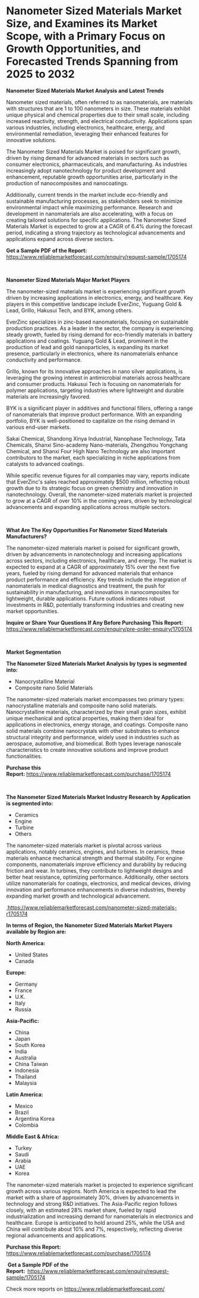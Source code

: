 <p><h1>Nanometer Sized Materials Market Size, and Examines its Market Scope, with a Primary Focus on Growth Opportunities, and Forecasted Trends Spanning from 2025 to 2032</h1></p><p><strong>Nanometer Sized Materials Market Analysis and Latest Trends</strong></p>
<p><p>Nanometer sized materials, often referred to as nanomaterials, are materials with structures that are 1 to 100 nanometers in size. These materials exhibit unique physical and chemical properties due to their small scale, including increased reactivity, strength, and electrical conductivity. Applications span various industries, including electronics, healthcare, energy, and environmental remediation, leveraging their enhanced features for innovative solutions.</p><p>The Nanometer Sized Materials Market is poised for significant growth, driven by rising demand for advanced materials in sectors such as consumer electronics, pharmaceuticals, and manufacturing. As industries increasingly adopt nanotechnology for product development and enhancement, reputable growth opportunities arise, particularly in the production of nanocomposites and nanocoatings.</p><p>Additionally, current trends in the market include eco-friendly and sustainable manufacturing processes, as stakeholders seek to minimize environmental impact while maximizing performance. Research and development in nanomaterials are also accelerating, with a focus on creating tailored solutions for specific applications. The Nanometer Sized Materials Market is expected to grow at a CAGR of 6.4% during the forecast period, indicating a strong trajectory as technological advancements and applications expand across diverse sectors.</p></p>
<p><strong>Get a Sample PDF of the Report:&nbsp;</strong> <a href="https://www.reliablemarketforecast.com/enquiry/request-sample/1705174?utm_campaign=3076&utm_medium=2&utm_source=Github&utm_content=ia&utm_term=27032025&utm_id=nanometer-sized-materials">https://www.reliablemarketforecast.com/enquiry/request-sample/1705174</a></p>
<p>&nbsp;</p>
<p><strong>Nanometer Sized Materials Major Market Players</strong></p>
<p><p>The nanometer-sized materials market is experiencing significant growth driven by increasing applications in electronics, energy, and healthcare. Key players in this competitive landscape include EverZinc, Yuguang Gold & Lead, Grillo, Hakusui Tech, and BYK, among others.</p><p>EverZinc specializes in zinc-based nanomaterials, focusing on sustainable production practices. As a leader in the sector, the company is experiencing steady growth, fueled by rising demand for eco-friendly materials in battery applications and coatings. Yuguang Gold & Lead, prominent in the production of lead and gold nanoparticles, is expanding its market presence, particularly in electronics, where its nanomaterials enhance conductivity and performance.</p><p>Grillo, known for its innovative approaches in nano silver applications, is leveraging the growing interest in antimicrobial materials across healthcare and consumer products. Hakusui Tech is focusing on nanomaterials for polymer applications, targeting industries where lightweight and durable materials are increasingly favored.</p><p>BYK is a significant player in additives and functional fillers, offering a range of nanomaterials that improve product performance. With an expanding portfolio, BYK is well-positioned to capitalize on the rising demand in various end-user markets.</p><p>Sakai Chemical, Shandong Xinya Industrial, Nanophase Technology, Tata Chemicals, Shanxi Sino-academy Nano-materials, Zhengzhou Yongchang Chemical, and Shanxi Four High Nano Technology are also important contributors to the market, each specializing in niche applications from catalysts to advanced coatings.</p><p>While specific revenue figures for all companies may vary, reports indicate that EverZinc's sales reached approximately $500 million, reflecting robust growth due to its strategic focus on green chemistry and innovation in nanotechnology. Overall, the nanometer-sized materials market is projected to grow at a CAGR of over 10% in the coming years, driven by technological advancements and expanding applications across multiple sectors.</p></p>
<p>&nbsp;</p>
<p><strong>What Are The Key Opportunities For Nanometer Sized Materials Manufacturers?</strong></p>
<p><p>The nanometer-sized materials market is poised for significant growth, driven by advancements in nanotechnology and increasing applications across sectors, including electronics, healthcare, and energy. The market is expected to expand at a CAGR of approximately 15% over the next five years, fueled by rising demand for advanced materials that enhance product performance and efficiency. Key trends include the integration of nanomaterials in medical diagnostics and treatment, the push for sustainability in manufacturing, and innovations in nanocomposites for lightweight, durable applications. Future outlook indicates robust investments in R&D, potentially transforming industries and creating new market opportunities.</p></p>
<p><strong>Inquire or Share Your Questions If Any Before Purchasing This Report:</strong> <a href="https://www.reliablemarketforecast.com/enquiry/pre-order-enquiry/1705174?utm_campaign=3076&utm_medium=2&utm_source=Github&utm_content=ia&utm_term=27032025&utm_id=nanometer-sized-materials">https://www.reliablemarketforecast.com/enquiry/pre-order-enquiry/1705174</a></p>
<p>&nbsp;</p>
<p><strong>Market Segmentation</strong></p>
<p><strong>The Nanometer Sized Materials Market Analysis by types is segmented into:</strong></p>
<p><ul><li>Nanocrystalline Material</li><li>Composite nano Solid Materials</li></ul></p>
<p><p>The nanometer-sized materials market encompasses two primary types: nanocrystalline materials and composite nano solid materials. Nanocrystalline materials, characterized by their small grain sizes, exhibit unique mechanical and optical properties, making them ideal for applications in electronics, energy storage, and coatings. Composite nano solid materials combine nanocrystals with other substrates to enhance structural integrity and performance, widely used in industries such as aerospace, automotive, and biomedical. Both types leverage nanoscale characteristics to create innovative solutions and improve product functionalities.</p></p>
<p><strong>Purchase this Report:&nbsp;</strong><a href="https://www.reliablemarketforecast.com/purchase/1705174?utm_campaign=3076&utm_medium=2&utm_source=Github&utm_content=ia&utm_term=27032025&utm_id=nanometer-sized-materials">https://www.reliablemarketforecast.com/purchase/1705174</a></p>
<p>&nbsp;</p>
<p><strong>The Nanometer Sized Materials Market Industry Research by Application is segmented into:</strong></p>
<p><ul><li>Ceramics</li><li>Engine</li><li>Turbine</li><li>Others</li></ul></p>
<p><p>The nanometer-sized materials market is pivotal across various applications, notably ceramics, engines, and turbines. In ceramics, these materials enhance mechanical strength and thermal stability. For engine components, nanomaterials improve efficiency and durability by reducing friction and wear. In turbines, they contribute to lightweight designs and better heat resistance, optimizing performance. Additionally, other sectors utilize nanomaterials for coatings, electronics, and medical devices, driving innovation and performance enhancements in diverse industries, thereby expanding market growth and technological advancement.</p></p>
<p><a href="https://www.reliablemarketforecast.com/nanometer-sized-materials-r1705174?utm_campaign=3076&utm_medium=2&utm_source=Github&utm_content=ia&utm_term=27032025&utm_id=nanometer-sized-materials">&nbsp;https://www.reliablemarketforecast.com/nanometer-sized-materials-r1705174</a></p>
<p><strong>In terms of Region, the Nanometer Sized Materials Market Players available by Region are:</strong></p>
<p>
    <p> <strong> North America: </strong>
        <ul>
            <li>United States</li>
            <li>Canada</li>
        </ul>
        </p> 
    <p> <strong> Europe: </strong>
        <ul>
            <li>Germany</li>
            <li>France</li>
            <li>U.K.</li>
            <li>Italy</li>
            <li>Russia</li>
        </ul>
        </p> 
    <p> <strong> Asia-Pacific: </strong>
        <ul>
            <li>China</li>
            <li>Japan</li>
            <li>South Korea</li>
            <li>India</li>
            <li>Australia</li>
            <li>China Taiwan</li>
            <li>Indonesia</li>
            <li>Thailand</li>
            <li>Malaysia</li>
        </ul>
        </p> 
    <p> <strong> Latin America: </strong>
        <ul>
            <li>Mexico</li>
            <li>Brazil</li>
            <li>Argentina Korea</li>
            <li>Colombia</li>
        </ul>
        </p> 
    <p> <strong> Middle East & Africa: </strong>
        <ul>
            <li>Turkey</li>
            <li>Saudi</li>
            <li>Arabia</li>
            <li>UAE</li>
            <li>Korea</li>
        </ul>
    </p>
    </p>
<p><p>The nanometer-sized materials market is projected to experience significant growth across various regions. North America is expected to lead the market with a share of approximately 30%, driven by advancements in technology and strong R&D initiatives. The Asia-Pacific region follows closely, with an estimated 28% market share, fueled by rapid industrialization and increasing demand for nanomaterials in electronics and healthcare. Europe is anticipated to hold around 25%, while the USA and China will contribute about 10% and 7%, respectively, reflecting diverse regional advancements and applications.</p></p>
<p><strong>Purchase this Report: </strong><a href="https://www.reliablemarketforecast.com/purchase/1705174?utm_campaign=3076&utm_medium=2&utm_source=Github&utm_content=ia&utm_term=27032025&utm_id=nanometer-sized-materials">https://www.reliablemarketforecast.com/purchase/1705174</a></p>
<p>&nbsp;<strong>Get a Sample PDF of the Report:&nbsp;&nbsp;</strong><a href="https://www.reliablemarketforecast.com/enquiry/request-sample/1705174?utm_campaign=3076&utm_medium=2&utm_source=Github&utm_content=ia&utm_term=27032025&utm_id=nanometer-sized-materials">https://www.reliablemarketforecast.com/enquiry/request-sample/1705174</a></p>
<p><strong></strong></p>
<p>Check more reports on <a href="https://www.reliablemarketforecast.com/?utm_campaign=3076&utm_medium=2&utm_source=Github&utm_content=ia&utm_term=27032025&utm_id=nanometer-sized-materials">https://www.reliablemarketforecast.com/</a></p>